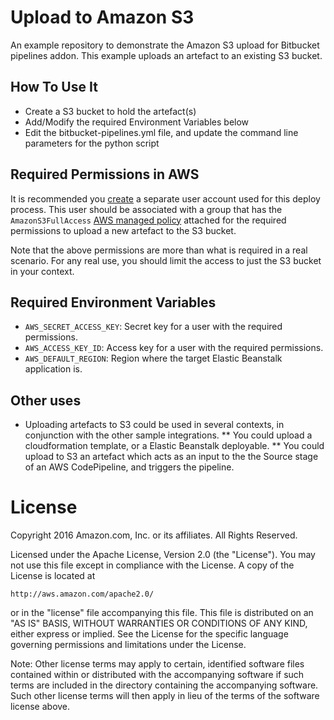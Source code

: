 # Upload to Amazon S3
An example repository to demonstrate the Amazon S3 upload for Bitbucket pipelines addon. This example uploads an artefact to an existing S3 bucket. 

## How To Use It
* Create a S3 bucket to hold the artefact(s)
* Add/Modify the required Environment Variables below
* Edit the bitbucket-pipelines.yml file, and update the command line parameters for the python script

## Required Permissions in AWS
It is recommended you [create](http://docs.aws.amazon.com/IAM/latest/UserGuide/id_users_create.html) a separate user account used for this deploy process.  This user should be associated with a group that has the `AmazonS3FullAccess` [AWS managed policy](http://docs.aws.amazon.com/IAM/latest/UserGuide/access_policies_managed-vs-inline.html) attached for the required permissions to upload a new artefact to the S3 bucket.

Note that the above permissions are more than what is required in a real scenario. For any real use, you should limit the access to just the S3 bucket in your context.

## Required Environment Variables
* `AWS_SECRET_ACCESS_KEY`:  Secret key for a user with the required permissions.
* `AWS_ACCESS_KEY_ID`:  Access key for a user with the required permissions.
* `AWS_DEFAULT_REGION`:  Region where the target Elastic Beanstalk application is.

## Other uses
* Uploading artefacts to S3 could be used in several contexts, in conjunction with the other sample integrations. 
** You could upload a cloudformation template, or a Elastic Beanstalk deployable. 
** You could upload to S3 an artefact which acts as an input to the the Source stage of an AWS CodePipeline, and triggers the pipeline.

# License
Copyright 2016 Amazon.com, Inc. or its affiliates. All Rights Reserved.

Licensed under the Apache License, Version 2.0 (the "License"). You may not use this file except in compliance with the License. A copy of the License is located at

    http://aws.amazon.com/apache2.0/

or in the "license" file accompanying this file. This file is distributed on an "AS IS" BASIS, WITHOUT WARRANTIES OR CONDITIONS OF ANY KIND, either express or implied. See the License for the specific language governing permissions and limitations under the License.

Note: Other license terms may apply to certain, identified software files contained within or distributed with the accompanying software if such terms are included in the directory containing the accompanying software. Such other license terms will then apply in lieu of the terms of the software license above.
